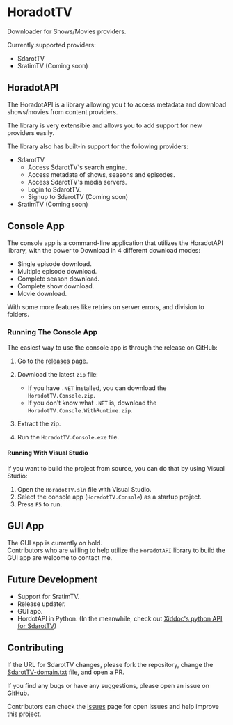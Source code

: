 # HoradotTV

Downloader for Shows/Movies providers.

Currently supported providers:
- SdarotTV
- SratimTV (Coming soon)

## HoradotAPI

The HoradotAPI is a library allowing you t to access metadata and download shows/movies from content providers.

The library is very extensible and allows you to add support for new providers easily.

The library also has built-in support for the following providers:
- SdarotTV
  - Access SdarotTV's search engine.
  - Access metadata of shows, seasons and episodes.
  - Access SdarotTV's media servers.
  - Login to SdarotTV.
  - Signup to SdarotTV (Coming soon)
- SratimTV (Coming soon)

## Console App

The console app is a command-line application that utilizes the HoradotAPI library, with the power to Download in 4 different download modes:

- Single episode download.
- Multiple episode download.
- Complete season download.
- Complete show download.
- Movie download.

With some more features like retries on server errors, and division to folders.

### Running The Console App

The easiest way to use the console app is through the release on GitHub:

1. Go to the [releases](https://github.com/yairp03/HoradotTV/releases) page.

2. Download the latest `zip` file:
   - If you have `.NET` installed, you can download the `HoradotTV.Console.zip`.
   - If you don't know what `.NET` is, download the `HoradotTV.Console.WithRuntime.zip`.

3. Extract the zip.

4. Run the `HoradotTV.Console.exe` file.

#### Running With Visual Studio

If you want to build the project from source, you can do that by using Visual Studio:

1. Open the `HoradotTV.sln` file with Visual Studio.
2. Select the console app (`HoradotTV.Console`) as a startup project.
3. Press `F5` to run.

## GUI App

The GUI app is currently on hold.  
Contributors who are willing to help utilize the `HoradotAPI` library to build the GUI app are welcome to contact me.

## Future Development

- Support for SratimTV.
- Release updater.
- GUI app.
- HordotAPI in Python. (In the meanwhile, check out [Xiddoc's python API for SdarotTV](https://github.com/Xiddoc/PySdarot))

## Contributing

If the URL for SdarotTV changes, please fork the repository, change the [SdarotTV-domain.txt](/Resources/SdarotTV-domain.txt) file, and open a PR.

If you find any bugs or have any suggestions, please open an issue on [GitHub](https://github.com/yairp03/HoradotTV/issues).

Contributors can check the [issues](https://github.com/yairp03/HoradotTV/issues) page for open issues and help improve this project.
